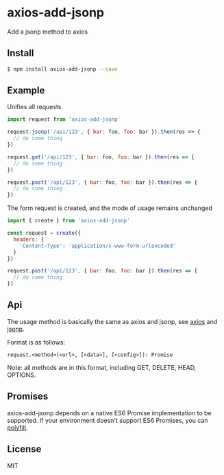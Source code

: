 # axios-add-jsonp
Add a jsonp method to axios

## Install
```sh
$ npm install axios-add-jsonp --save
```

## Example
Unifies all requests
```javascript
import request from 'axios-add-jsonp'

request.jsonp('/api/123', { bar: foo, foo: bar }).then(res => {
  // do some thing
})

request.get('/api/123', { bar: foo, foo: bar }).then(res => {
  // do some thing
})

request.post('/api/123', { bar: foo, foo: bar }).then(res => {
  // do some thing
})

```

The form request is created, and the mode of usage remains unchanged
```javascript
import { create } from 'axios-add-jsonp'

const request = create({
  headers: {
    'Content-Type': 'application/x-www-form-urlencoded'
  }
})

request.post('/api/123', { bar: foo, foo: bar }).then(res => {
  // do some thing
})

```

## Api
The usage method is basically the same as axios and jsonp, see [axios](https://github.com/axios/axios) and [jsonp](https://github.com/webmodules/jsonp).

Format is as follows:

`request.<method>(<url>, [<data>], [<config>]): Promise`

Note: all methods are in this format, including GET, DELETE, HEAD, OPTIONS.

## Promises
axios-add-jsonp depends on a native ES6 Promise implementation to be supported. If your environment doesn't support ES6 Promises, you can [polyfill](https://github.com/stefanpenner/es6-promise).

## License
MIT
